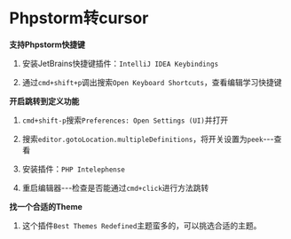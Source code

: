 # Phpstorm转cursor

**支持Phpstorm快捷键**

1. 安装JetBrains快捷键插件：`IntelliJ IDEA Keybindings`

2. 通过`cmd+shift+p`调出搜索`Open Keyboard Shortcuts`，查看编辑学习快捷键

**开启跳转到定义功能**

1. `cmd+shift-p`搜索`Preferences: Open Settings (UI)`并打开

2. 搜索`editor.gotoLocation.multipleDefinitions`，将开关设置为`peek`---查看

3. 安装插件：`PHP Intelephense`

4. 重启编辑器---检查是否能通过`cmd+click`进行方法跳转

**找一个合适的Theme**

1. 这个插件`Best Themes Redefined`主题蛮多的，可以挑选合适的主题。
